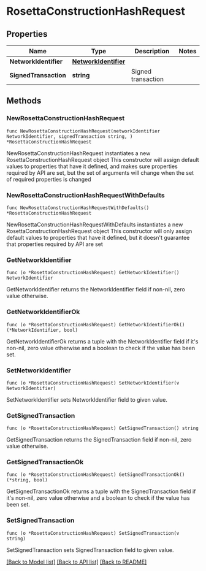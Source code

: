 # RosettaConstructionHashRequest

## Properties

Name | Type | Description | Notes
------------ | ------------- | ------------- | -------------
**NetworkIdentifier** | [**NetworkIdentifier**](NetworkIdentifier.md) |  | 
**SignedTransaction** | **string** | Signed transaction | 

## Methods

### NewRosettaConstructionHashRequest

`func NewRosettaConstructionHashRequest(networkIdentifier NetworkIdentifier, signedTransaction string, ) *RosettaConstructionHashRequest`

NewRosettaConstructionHashRequest instantiates a new RosettaConstructionHashRequest object
This constructor will assign default values to properties that have it defined,
and makes sure properties required by API are set, but the set of arguments
will change when the set of required properties is changed

### NewRosettaConstructionHashRequestWithDefaults

`func NewRosettaConstructionHashRequestWithDefaults() *RosettaConstructionHashRequest`

NewRosettaConstructionHashRequestWithDefaults instantiates a new RosettaConstructionHashRequest object
This constructor will only assign default values to properties that have it defined,
but it doesn't guarantee that properties required by API are set

### GetNetworkIdentifier

`func (o *RosettaConstructionHashRequest) GetNetworkIdentifier() NetworkIdentifier`

GetNetworkIdentifier returns the NetworkIdentifier field if non-nil, zero value otherwise.

### GetNetworkIdentifierOk

`func (o *RosettaConstructionHashRequest) GetNetworkIdentifierOk() (*NetworkIdentifier, bool)`

GetNetworkIdentifierOk returns a tuple with the NetworkIdentifier field if it's non-nil, zero value otherwise
and a boolean to check if the value has been set.

### SetNetworkIdentifier

`func (o *RosettaConstructionHashRequest) SetNetworkIdentifier(v NetworkIdentifier)`

SetNetworkIdentifier sets NetworkIdentifier field to given value.


### GetSignedTransaction

`func (o *RosettaConstructionHashRequest) GetSignedTransaction() string`

GetSignedTransaction returns the SignedTransaction field if non-nil, zero value otherwise.

### GetSignedTransactionOk

`func (o *RosettaConstructionHashRequest) GetSignedTransactionOk() (*string, bool)`

GetSignedTransactionOk returns a tuple with the SignedTransaction field if it's non-nil, zero value otherwise
and a boolean to check if the value has been set.

### SetSignedTransaction

`func (o *RosettaConstructionHashRequest) SetSignedTransaction(v string)`

SetSignedTransaction sets SignedTransaction field to given value.



[[Back to Model list]](../README.md#documentation-for-models) [[Back to API list]](../README.md#documentation-for-api-endpoints) [[Back to README]](../README.md)


